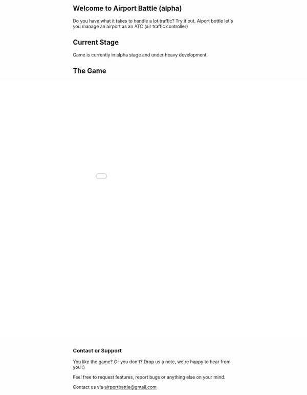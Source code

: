 ## Welcome to Airport Battle (alpha)

Do you have what it takes to handle a lot traffic? Try it out. Aiport bottle let's you manage an airport as an ATC (air traffic controller)

## Current Stage
Game is currently in alpha stage and under heavy development.

## The Game

<iframe src="airportbattle/index.html" style="width: 1200px; height: 800px; border: 0px; position: absolute; left: 0; right: 0; margin: auto;"></iframe>
<div style="margin-top: 850px; clear:both;"></div>

###  Contact or Support

You like the game? Or you don't? Drop us a note, we're happy to hear from you :)

Feel free to request features, report bugs or anything else on your mind.

Contact us via [airportbattle@gmail.com](mailto:airportbattle@gmail.com)

